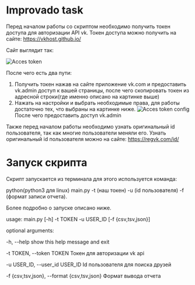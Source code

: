 # Improvado task
Перед началом работы со скриптом необходимо получить токен доступа для авторизации API vk. Токен доступа можно получить на сайте: https://vkhost.github.io/

Сайт выглядит так:

![Acces token](https://i.imgur.com/6Q0tI3f.png)

После чего есть два пути:
1. Получить токен нажав на сайте приложение vk.com и предоставить vk.admin доступ к вашей страницы, после чего скопировать токен из адресной строки(где именно описано на картинке выше)
2. Нажать на настройки и выбрать необходимые права, для работы достаточно тех, что выбраны на картинке ниже.
  ![Acces token config](https://i.imgur.com/BP3rxo0.png)
  После чего предоставить доступ vk.admin
  
Также перед началом работы необходимо узнать оригинальный id пользователя, так как многие пользователи меняли его.
Узнать оригинальный id пользователя можно на сайте: https://regvk.com/id/
# Запуск скрипта
Скрипт запускается из терминала для этого используется команда:

python(python3 для linux) main.py -t (наш токен) -u (id пользователя) -f (формат записи отчета).

Более подробно о запуске описано ниже.

usage: main.py [-h] -t TOKEN -u USER_ID [-f {csv,tsv,json}]

optional arguments:

  -h, --help            show this help message and exit
  
  -t TOKEN, --token TOKEN
                        Токен для авторизации vk api
                        
  -u USER_ID, --user_id USER_ID
                        Id пользователя для поиска друзей
                        
  -f {csv,tsv,json}, --format {csv,tsv,json}
                        Формат вывода отчета

